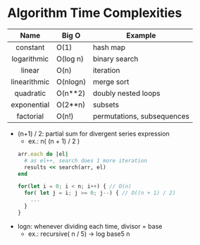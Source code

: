 # Algorithm Time Complexities

|     Name     | Big O    | Example                    |
|:------------:|----------|----------------------------|
| constant     | O(1)     | hash map                   |
| logarithmic  | O(log n) | binary search              |
| linear       | O(n)     | iteration                  |
| linearithmic | O(nlogn) | merge sort                 |
| quadratic    | O(n**2)  | doubly nested loops        |
| exponential  | O(2**n)  | subsets                    |
| factorial    | O(n!)    | permutations, subsequences |

- (n+1) / 2: partial sum for divergent series expression
  - ex.: n( (n + 1) / 2 )
  ```rb
  arr.each do |el|
    # as el++, search does 1 more iteration
    results << search(arr, el)
  end
  ```
  ```js
  for(let i = 0; i < n; i++) { // O(n)
    for( let j = i; j >= 0; j--) { // O((n + 1) / 2)
      ...
    }
  }
  ```
- logn: whenever dividing each time, divisor = base
  - ex.: recursive( n / 5) -> log base5 n
